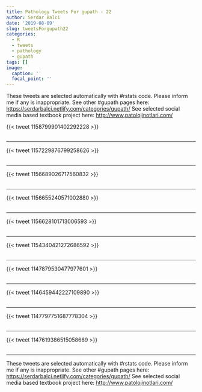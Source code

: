 ```yaml
---
title: Pathology Tweets For gupath - 22
author: Serdar Balci
date: '2019-08-09'
slug: tweetsForgupath22
categories:
  - R
  - tweets
  - pathology
  - gupath
tags: []
image:
  caption: ''
  focal_point: ''
---
```



These tweets are selected automatically with #rstats code. Please inform me if any is inappropriate.
See other #gupath pages here: https://serdarbalci.netlify.com/categories/gupath/ 
See selected social media based textbook project here: http://www.patolojinotlari.com/

{{< tweet 1158799901402292228 >}}
<br>
<br>
<hr>
{{< tweet 1157229876799258626 >}}
<br>
<br>
<hr>
{{< tweet 1156689026717560832 >}}
<br>
<br>
<hr>
{{< tweet 1156655240571002880 >}}
<br>
<br>
<hr>
{{< tweet 1156628101713006593 >}}
<br>
<br>
<hr>
{{< tweet 1154340421272686592 >}}
<br>
<br>
<hr>
{{< tweet 1147879530477977601 >}}
<br>
<br>
<hr>
{{< tweet 1146459442227109890 >}}
<br>
<br>
<hr>
{{< tweet 1147797751687778304 >}}
<br>
<br>
<hr>
{{< tweet 1147619386515058689 >}}
<br>
<br>
<hr>


These tweets are selected automatically with #rstats code. Please inform me if any is inappropriate.
See other #gupath pages here: https://serdarbalci.netlify.com/categories/gupath/ 
See selected social media based textbook project here: http://www.patolojinotlari.com/
